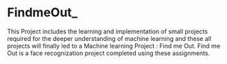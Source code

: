 # FindmeOut_

This Project includes the learning and implementation of small projects required for the deeper understanding of machine learning and these all projects will finally led to a Machine learning Project : Find me Out.
Find me Out is a face recognization project completed using these assignments.
